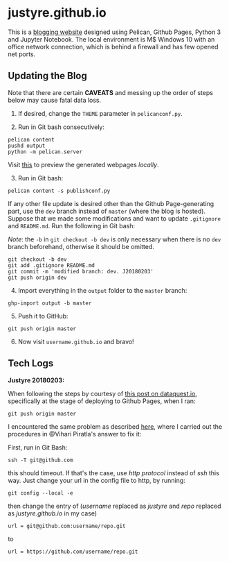 # justyre.github.io

This is a [blogging website](http://justyre.github.io) designed using Pelican, Github Pages, Python 3 and Jupyter Notebook. The local environment is M$ Windows 10 with an office network connection, which is behind a firewall and has few opened net ports.

## Updating the Blog

Note that there are certain **CAVEATS** and messing up the order of steps below may cause fatal data loss.

1. If desired, change the `THEME` parameter in `pelicanconf.py`.

2. Run in Git bash consecutively:
 ```
 pelican content
 pushd output
 python -m pelican.server
 ```
 Visit [this](http://localhost:8000) to preview the generated webpages *locally*.

3. Run in Git bash:
```
pelican content -s publishconf.py
```
If any other file update is desired other than the Github Page-generating part, use the `dev` branch instead of `master` (where the blog is hosted). Suppose that we made some modifications and want to update `.gitignore` and `README.md`. Run the following in Git bash:

*Note*: the `-b` in `git checkout -b dev` is only necessary when there is no `dev` branch beforehand, otherwise it should be omitted.
```
git checkout -b dev
git add .gitignore README.md
git commit -m 'modified branch: dev. J20180203'
git push origin dev 
```

4. Import everything in the `output` folder to the `master` branch:
```
ghp-import output -b master
```

5. Push it to GitHub:
```
git push origin master
```

6. Now visit `username.github.io` and bravo!

## Tech Logs

**Justyre 20180203:**

When following the steps by courtesy of [this post on dataquest.io](https://www.dataquest.io/blog/how-to-setup-a-data-science-blog/), specifically at the stage of deploying to Github Pages, when I ran:

    git push origin master

I encountered the same problem as described [here](https://stackoverflow.com/questions/15589682/ssh-connect-to-host-github-com-port-22-connection-timed-out), where I carried out the procedures in @Vihari Piratla's answer to fix it:

First, run in Git Bash:

    ssh -T git@github.com
    
this should timeout. If that's the case, use *http protocol* instead of *ssh* this way. Just change your url in the config file to http, by running:
```
git config --local -e
```
then change the entry of (*username* replaced as *justyre* and *repo* replaced as *justyre.github.io* in my case)

    url = git@github.com:username/repo.git
to

    url = https://github.com/username/repo.git
